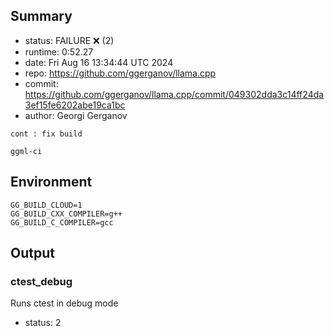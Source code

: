 ## Summary

- status:  FAILURE ❌ (2)
- runtime: 0:52.27
- date:    Fri Aug 16 13:34:44 UTC 2024
- repo:    https://github.com/ggerganov/llama.cpp
- commit:  https://github.com/ggerganov/llama.cpp/commit/049302dda3c14ff24da3ef15fe6202abe19ca1bc
- author:  Georgi Gerganov
```
cont : fix build

ggml-ci
```

## Environment

```
GG_BUILD_CLOUD=1
GG_BUILD_CXX_COMPILER=g++
GG_BUILD_C_COMPILER=gcc
```

## Output

### ctest_debug

Runs ctest in debug mode
- status: 2
```

```

